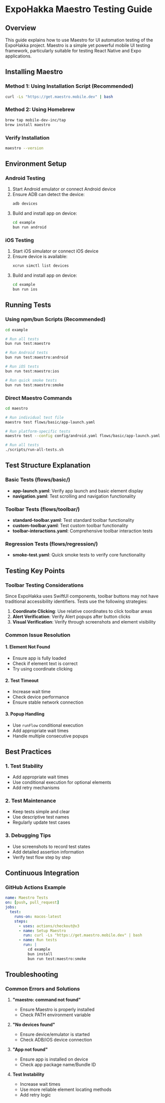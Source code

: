 # ExpoHakka Maestro Testing Guide

## Overview

This guide explains how to use Maestro for UI automation testing of the ExpoHakka project. Maestro is a simple yet powerful mobile UI testing framework, particularly suitable for testing React Native and Expo applications.

## Installing Maestro

### Method 1: Using Installation Script (Recommended)

```bash
curl -Ls "https://get.maestro.mobile.dev" | bash
```

### Method 2: Using Homebrew

```bash
brew tap mobile-dev-inc/tap
brew install maestro
```

### Verify Installation

```bash
maestro --version
```

## Environment Setup

### Android Testing

1. Start Android emulator or connect Android device
2. Ensure ADB can detect the device:
   ```bash
   adb devices
   ```
3. Build and install app on device:
   ```bash
   cd example
   bun run android
   ```

### iOS Testing

1. Start iOS simulator or connect iOS device
2. Ensure device is available:
   ```bash
   xcrun simctl list devices
   ```
3. Build and install app on device:
   ```bash
   cd example
   bun run ios
   ```

## Running Tests

### Using npm/bun Scripts (Recommended)

```bash
cd example

# Run all tests
bun run test:maestro

# Run Android tests
bun run test:maestro:android

# Run iOS tests
bun run test:maestro:ios

# Run quick smoke tests
bun run test:maestro:smoke
```

### Direct Maestro Commands

```bash
cd maestro

# Run individual test file
maestro test flows/basic/app-launch.yaml

# Run platform-specific tests
maestro test --config config/android.yaml flows/basic/app-launch.yaml

# Run all tests
./scripts/run-all-tests.sh
```

## Test Structure Explanation

### Basic Tests (flows/basic/)

- **app-launch.yaml**: Verify app launch and basic element display
- **navigation.yaml**: Test scrolling and navigation functionality

### Toolbar Tests (flows/toolbar/)

- **standard-toolbar.yaml**: Test standard toolbar functionality
- **custom-toolbar.yaml**: Test custom toolbar functionality
- **toolbar-interactions.yaml**: Comprehensive toolbar interaction tests

### Regression Tests (flows/regression/)

- **smoke-test.yaml**: Quick smoke tests to verify core functionality

## Testing Key Points

### Toolbar Testing Considerations

Since ExpoHakka uses SwiftUI components, toolbar buttons may not have traditional accessibility identifiers. Tests use the following strategies:

1. **Coordinate Clicking**: Use relative coordinates to click toolbar areas
2. **Alert Verification**: Verify Alert popups after button clicks
3. **Visual Verification**: Verify through screenshots and element visibility

### Common Issue Resolution

#### 1. Element Not Found

- Ensure app is fully loaded
- Check if element text is correct
- Try using coordinate clicking

#### 2. Test Timeout

- Increase wait time
- Check device performance
- Ensure stable network connection

#### 3. Popup Handling

- Use `runFlow` conditional execution
- Add appropriate wait times
- Handle multiple consecutive popups

## Best Practices

### 1. Test Stability

- Add appropriate wait times
- Use conditional execution for optional elements
- Add retry mechanisms

### 2. Test Maintenance

- Keep tests simple and clear
- Use descriptive test names
- Regularly update test cases

### 3. Debugging Tips

- Use screenshots to record test states
- Add detailed assertion information
- Verify test flow step by step

## Continuous Integration

### GitHub Actions Example

```yaml
name: Maestro Tests
on: [push, pull_request]
jobs:
  test:
    runs-on: macos-latest
    steps:
      - uses: actions/checkout@v3
      - name: Setup Maestro
        run: curl -Ls "https://get.maestro.mobile.dev" | bash
      - name: Run tests
        run: |
          cd example
          bun install
          bun run test:maestro:smoke
```

## Troubleshooting

### Common Errors and Solutions

1. **"maestro: command not found"**

   - Ensure Maestro is properly installed
   - Check PATH environment variable

2. **"No devices found"**

   - Ensure device/emulator is started
   - Check ADB/iOS device connection

3. **"App not found"**

   - Ensure app is installed on device
   - Check app package name/Bundle ID

4. **Test Instability**
   - Increase wait times
   - Use more reliable element locating methods
   - Add retry logic
